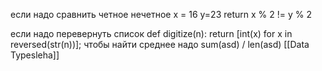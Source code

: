если надо сравнить четное нечетное
x = 16
y=23
return x % 2 != y % 2 

если надо перевернуть список 
def digitize(n):
	return [int(x) for x in reversed(str(n))];
чтобы найти среднее надо 
sum(asd) / len(asd)
[[Data Typesleha]]